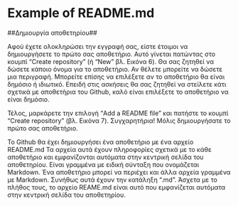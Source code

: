 # Example of README.md
##Δημιουργία αποθετηρίου##

Αφού έχετε ολοκληρώσει την εγγραφή σας, είστε έτοιμοι να δημιουργήσετε το πρώτο σας αποθετήριο. Αυτό γίνεται πατώντας στο κουμπί “Create repository” (ή “New” βλ. Εικόνα 6). Θα σας ζητηθεί να δώσετε κάποιο όνομα για το αποθετήριο. Αν θέλετε μπορείτε να δώσετε μια περιγραφή. Μπορείτε επίσης να επιλέξετε αν το αποθετήριο θα είναι δημόσιο ή ιδιωτικό. Επειδή στις ασκήσεις θα σας ζητηθεί να στείλετε κάτι σχετικά με αποθετήρια του Github, καλό είναι επιλέξετε το αποθετήριο να είναι δημόσιο.

Τέλος, μαρκάρετε την επιλογή “Add a README file” και πατήστε το κουμπί “Create repository” (βλ. Εικόνα 7). Συγχαρητήρια! Μόλις δημιουργήσατε το πρώτο σας αποθετήριο.

Το Github θα έχει δημιουργήσει ένα αποθετήριο με ένα αρχείο README.md Τα αρχεία αυτά έχουν πληροφορίες σχετικά με το κάθε αποθετήριο και εμφανίζονται αυτόματα στην κεντρική σελίδα του αποθετηρίου. Είναι γραμμένα με ειδική σύνταξη που ονομάζεται Markdown. Ένα αποθετήριο μπορεί να περιέχει και άλλα αρχεία γραμμένα με Markdown. Συνήθως αυτά έχουν την κατάληξη “.md”. Άσχετα με το πλήθος τους, το αρχείο REAME.md είναι αυτό που εμφανίζεται αυτόματα στην κεντρική σελίδα του αποθετηρίου.
